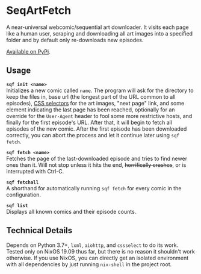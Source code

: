 # SeqArtFetch


A near-universal webcomic/sequential art downloader. It visits each page like a human user, scraping and downloading all art images into a specified folder and by default only re-downloads new episodes.

[Available on PyPi](https://pypi.org/project/SeqArtFetch/).

## Usage

**`sqf init <name>`**  
Initializes a new comic called `name`. The program will ask for the directory to keep the files in, base url (the longest part of the URL common to all episodes), [CSS selectors](https://developer.mozilla.org/en-US/docs/Web/CSS/Reference#Selectors) for the art images, "next page" link, and some element indicating the last page has been reached, optionally for an override for the `User-Agent` header to fool some more restrictive hosts, and finally for the first episode's URL. After that, it will begin to fetch all episodes of the new comic. After the first episode has been downloaded correctly, you can abort the process and let it continue later using `sqf fetch`.

**`sqf fetch <name>`**  
Fetches the page of the last-downloaded episode and tries to find newer ones than it. Will not stop unless it hits the end, ~~horrifically crashes~~, or is interrupted with Ctrl-C.

**`sqf fetchall`**  
A shorthand for automatically running `sqf fetch` for every comic in the configuration.

**`sqf list`**  
Displays all known comics and their episode counts.

## Technical Details

Depends on Python 3.7+, `lxml`, `aiohttp`, and `cssselect` to do its work. Tested only on NixOS 19.09 thus far, but there is no reason it shouldn't work otherwise. If you use NixOS, you can directly get an isolated environment with all dependencies by just running `nix-shell` in the project root.
